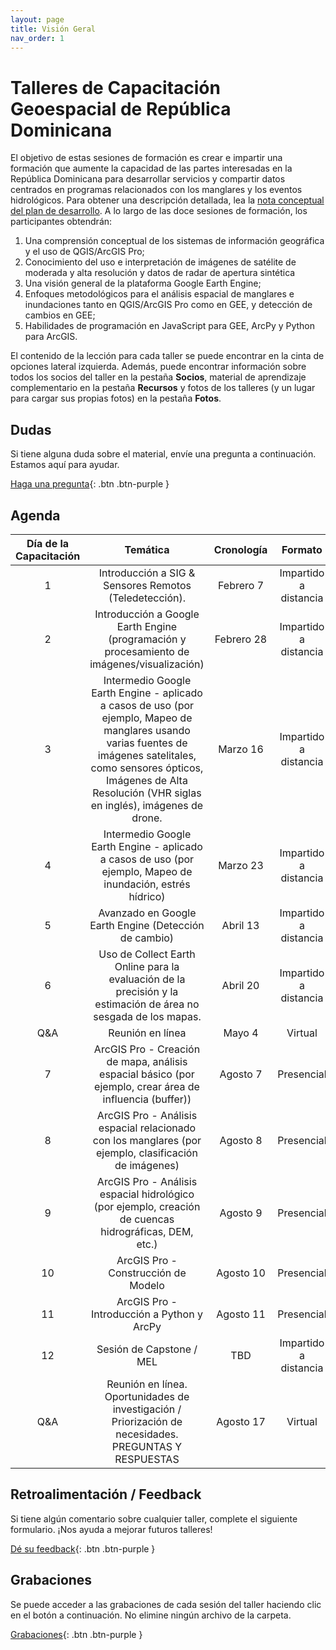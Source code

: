 ```yaml
---
layout: page
title: Visión Geral
nav_order: 1
---
```


# Talleres de Capacitación Geoespacial de República Dominicana

El objetivo de estas sesiones de formación es crear e impartir una formación que aumente la capacidad de las partes interesadas en la República Dominicana para desarrollar servicios y compartir datos centrados en programas relacionados con los manglares y los eventos hidrológicos. Para obtener una descripción detallada, lea la [nota conceptual del plan de desarrollo](https://docs.google.com/document/d/1ZFGhzkOucx8MMpE9djodM0cQGrURKFrO/edit). A lo largo de las doce sesiones de formación, los participantes obtendrán:

1. Una comprensión conceptual de los sistemas de información geográfica y el uso de QGIS/ArcGIS Pro;
2. Conocimiento del uso e interpretación de imágenes de satélite de moderada y alta resolución y datos de radar de apertura sintética
3. Una visión general de la plataforma Google Earth Engine;
4. Enfoques metodológicos para el análisis espacial de manglares e inundaciones tanto en QGIS/ArcGIS Pro como en GEE, y detección de cambios en GEE;
5. Habilidades de programación en JavaScript para GEE, ArcPy y Python para ArcGIS.

El contenido de la lección para cada taller se puede encontrar en la cinta de opciones lateral izquierda. Además, puede encontrar información sobre todos los socios del taller en la pestaña **Socios**, material de aprendizaje complementario en la pestaña **Recursos** y fotos de los talleres (y un lugar para cargar sus propias fotos) en la pestaña **Fotos**.


## Dudas

Si tiene alguna duda sobre el material, envíe una pregunta a continuación. Estamos aquí para ayudar.

[Haga una pregunta](https://forms.gle/a7MW4PtgtmPiPoZJ9){: .btn .btn-purple }

## Agenda

| Día de la Capacitación |                                                                                                                Temática                                                                                                                | Cronología |        Formato        |
|:----------------------:|:--------------------------------------------------------------------------------------------------------------------------------------------------------------------------------------------------------------------------------------:|:----------:|:---------------------:|
|            1           |                                                                                         Introducción a SIG & Sensores Remotos (Teledetección).                                                                                         | Febrero 7  | Impartido a distancia |
|            2           |                                                                       Introducción a Google Earth Engine (programación y procesamiento de imágenes/visualización)                                                                      | Febrero 28 | Impartido a distancia |
|            3           | Intermedio Google Earth Engine - aplicado a casos de uso (por ejemplo, Mapeo de manglares usando varias fuentes de imágenes satelitales, como sensores ópticos, Imágenes de Alta Resolución (VHR siglas en inglés), imágenes de drone. | Marzo 16   | Impartido a distancia |
|            4           |                                                               Intermedio Google Earth Engine - aplicado a casos de uso (por ejemplo, Mapeo de inundación, estrés hídrico)                                                              | Marzo 23   | Impartido a distancia |
|            5           |                                                                                          Avanzado en Google Earth Engine (Detección de cambio)                                                                                         | Abril 13   | Impartido a distancia |
|            6           |                                                             Uso de Collect Earth Online para la evaluación de la precisión y la estimación de área no sesgada de los mapas.                                                            | Abril 20   | Impartido a distancia |
|           Q&A          |                                                                                                            Reunión en línea                                                                                                            | Mayo 4     |        Virtual        |
|            7           |                                                                ArcGIS Pro - Creación de mapa, análisis espacial básico (por ejemplo, crear área de influencia (buffer))                                                                | Agosto 7   |       Presencial      |
|            8           |                                                                  ArcGIS Pro - Análisis espacial relacionado con los manglares (por ejemplo, clasificación de imágenes)                                                                 | Agosto 8   |       Presencial      |
|            9           |                                                                 ArcGIS Pro - Análisis espacial hidrológico (por ejemplo, creación de cuencas hidrográficas, DEM, etc.)                                                                 | Agosto 9   |       Presencial      |
|           10           |                                                                                                  ArcGIS Pro - Construcción de Modelo                                                                                                   | Agosto 10  |       Presencial      |
|           11           |                                                                                               ArcGIS Pro - Introducción a Python y ArcPy                                                                                               | Agosto 11  |       Presencial      |
|           12           |                                                                                                        Sesión de Capstone / MEL                                                                                                        | TBD        | Impartido a distancia |
|           Q&A          |                                                                 Reunión en línea. Oportunidades de investigación / Priorización de necesidades. PREGUNTAS Y RESPUESTAS                                                                 | Agosto 17  |        Virtual        |

## Retroalimentación / Feedback

Si tiene algún comentario sobre cualquier taller, complete el siguiente formulario. ¡Nos ayuda a mejorar futuros talleres!

[Dé su feedback](https://forms.gle/8Jdm1aybL9sqzNEw6){: .btn .btn-purple }


## Grabaciones

Se puede acceder a las grabaciones de cada sesión del taller haciendo clic en el botón a continuación. No elimine ningún archivo de la carpeta.

[Grabaciones](https://drive.google.com/drive/folders/1sSd6GgYfNR6MsEUn_fRDgyjtOQ_pJ3EO){: .btn .btn-purple }
